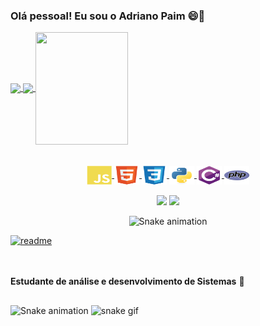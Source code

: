 ### Olá pessoal! Eu sou o Adriano Paim 😄🚀 

<div>
  <a href="https://github.com/Adriano-paim">
  <img height="180em"   align="center" src="https://github-readme-stats.vercel.app/api?username=Adriano-paim&show_icons=true&theme=react&include_all_commits=true&count_private=true"/>
  <img height="180em"  align="center" src="https://github-readme-stats.vercel.app/api/top-langs/?username=/Adriano-paim&layout=compact&langs_count=7&theme=react" />

  <img align="center" width="148" height="180" src="https://media1.tenor.com/images/68e8337fb4eb7e40645d832c64762a8b/tenor.gif?itemid=19443613">
</div>
 <br>
<div  align="center"> 
  <div style="display: inline_block"><br>
  <img align="center" alt="Rafa-Js" height="30" width="40" src="https://raw.githubusercontent.com/devicons/devicon/master/icons/javascript/javascript-plain.svg">
  <img align="center" alt="HTML" height="30" width="40" src="https://raw.githubusercontent.com/devicons/devicon/master/icons/html5/html5-original.svg">
  <img align="center" alt="CSS" height="30" width="40" src="https://raw.githubusercontent.com/devicons/devicon/master/icons/css3/css3-original.svg">
  <img align="center" alt="Python" height="30" width="40" src="https://raw.githubusercontent.com/devicons/devicon/master/icons/python/python-original.svg">
  <img align="center" alt="Csharp" height="30" width="40" src="https://raw.githubusercontent.com/devicons/devicon/master/icons/csharp/csharp-original.svg">
  <img align="center" alt="PHP" height="30" width="40" src="https://raw.githubusercontent.com/devicons/devicon/master/icons/php/php-original.svg">
  <br><br>
</div>
  <a href="https://www.instagram.com/adriano_paimjr/" target="_blank"><img src="https://img.shields.io/badge/-Instagram-%23E4405F?style=for-the-badge&logo=instagram&logoColor=white" target="_blank"></a>
  <a href="https://www.linkedin.com/in/adriano-paim-dos-santos-junior-12943a1a4/" target="_blank"><img src="https://img.shields.io/badge/-LinkedIn-%230077B5?style=for-the-badge&logo=linkedin&logoColor=white" target="_blank"></a> 
 
  ![Snake animation](https://github.com/Adriano-paim/Adriano-paim/blob/output/github-contribution-grid-snake.svg)
 
</div>

[![readme](https://github-readme-stats.vercel.app/api/pin/?username=Adriano-paim&repo=Adriano-paim&theme=react)](https://github.com/Adriano-paim)

<br><br>
<b>Estudante de análise e desenvolvimento de Sistemas</b> 🚀


##

![Snake animation](https://github.com/Adriano-paim/Adriano-paim/blob/output/github-contribution-grid-snake.svg)
![snake gif](https://github.com/Adriano-paim/Adriano-paim/blob/output/github-contribution-grid-snake.svg)

  
  
  
  
  
  
  
  
